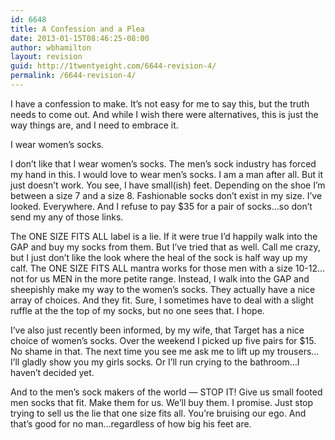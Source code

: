 ```yaml
---
id: 6648
title: A Confession and a Plea
date: 2013-01-15T08:46:25-08:00
author: wbhamilton
layout: revision
guid: http://1twentyeight.com/6644-revision-4/
permalink: /6644-revision-4/
---
```

I have a confession to make. It&#8217;s not easy for me to say this, but the truth needs to come out. And while I wish there were alternatives, this is just the way things are, and I need to embrace it.

I wear women&#8217;s socks.

I don&#8217;t like that I wear women&#8217;s socks. The men&#8217;s sock industry has forced my hand in this. I would love to wear men&#8217;s socks. I am a man after all. But it just doesn&#8217;t work. You see, I have small(ish) feet. Depending on the shoe I&#8217;m between a size 7 and a size 8. Fashionable socks don&#8217;t exist in my size. I&#8217;ve looked. Everywhere. And I refuse to pay $35 for a pair of socks&#8230;so don&#8217;t send my any of those links.

The ONE SIZE FITS ALL label is a lie. If it were true I&#8217;d happily walk into the GAP and buy my socks from them. But I&#8217;ve tried that as well. Call me crazy, but I just don&#8217;t like the look where the heal of the sock is half way up my calf. The ONE SIZE FITS ALL mantra works for those men with a size 10-12&#8230;not for us MEN in the more petite range. Instead, I walk into the GAP and sheepishly make my way to the women&#8217;s socks. They actually have a nice array of choices. And they fit. Sure, I sometimes have to deal with a slight ruffle at the the top of my socks, but no one sees that. I hope.

I&#8217;ve also just recently been informed, by my wife, that Target has a nice choice of women&#8217;s socks. Over the weekend I picked up five pairs for $15. No shame in that. The next time you see me ask me to lift up my trousers&#8230;I&#8217;ll gladly show you my girls socks. Or I&#8217;ll run crying to the bathroom&#8230;I haven&#8217;t decided yet.

And to the men&#8217;s sock makers of the world — STOP IT! Give us small footed men socks that fit. Make them for us. We&#8217;ll buy them. I promise. Just stop trying to sell us the lie that one size fits all. You&#8217;re bruising our ego. And that&#8217;s good for no man&#8230;regardless of how big his feet are.